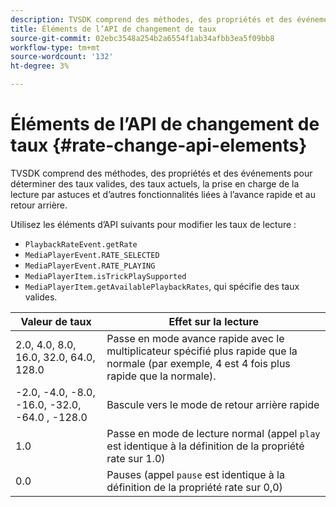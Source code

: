 ```yaml
---
description: TVSDK comprend des méthodes, des propriétés et des événements pour déterminer des taux valides, des taux actuels, la prise en charge de la lecture par astuces et d’autres fonctionnalités liées à l’avance rapide et au retour arrière.
title: Éléments de l’API de changement de taux
source-git-commit: 02ebc3548a254b2a6554f1ab34afbb3ea5f09bb8
workflow-type: tm+mt
source-wordcount: '132'
ht-degree: 3%

---
```


# Éléments de l’API de changement de taux {#rate-change-api-elements}

TVSDK comprend des méthodes, des propriétés et des événements pour déterminer des taux valides, des taux actuels, la prise en charge de la lecture par astuces et d’autres fonctionnalités liées à l’avance rapide et au retour arrière.

<!--<a id="section_E5D37C71323947E2AED8B866D9835E31"></a>-->

Utilisez les éléments d’API suivants pour modifier les taux de lecture :

* `PlaybackRateEvent.getRate`
* `MediaPlayerEvent.RATE_SELECTED`
* `MediaPlayerEvent.RATE_PLAYING`
* `MediaPlayerItem.isTrickPlaySupported`
* `MediaPlayerItem.getAvailablePlaybackRates`, qui spécifie des taux valides.

| Valeur de taux | Effet sur la lecture |
|---|---|
| 2.0, 4.0, 8.0, 16.0, 32.0, 64.0, 128.0 | Passe en mode avance rapide avec le multiplicateur spécifié plus rapide que la normale (par exemple, 4 est 4 fois plus rapide que la normale). |
| -2.0, -4.0, -8.0, -16.0, -32.0, -64.0 , -128.0 | Bascule vers le mode de retour arrière rapide |
| 1.0 | Passe en mode de lecture normal (appel `play` est identique à la définition de la propriété rate sur 1.0) |
| 0.0 | Pauses (appel `pause` est identique à la définition de la propriété rate sur 0,0) |
